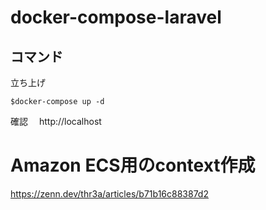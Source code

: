 # docker-compose-laravel
## コマンド
立ち上げ
```
$docker-compose up -d
```
確認　
http://localhost


# Amazon ECS用のcontext作成
https://zenn.dev/thr3a/articles/b71b16c88387d2
